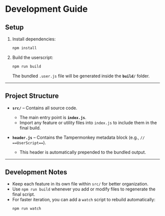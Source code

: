 # Development Guide

## Setup
1. Install dependencies:
   ```bash
   npm install
   ```
2. Build the userscript:
   ```bash
   npm run build
   ```
   The bundled `.user.js` file will be generated inside the **`build/`** folder.

---

## Project Structure
- **`src/`** – Contains all source code.  
  - The main entry point is **`index.js`**.  
  - Import any feature or utility files into `index.js` to include them in the final build.

- **`header.js`** – Contains the Tampermonkey metadata block (e.g., `// ==UserScript==`).  
  - This header is automatically prepended to the bundled output.

---

## Development Notes
- Keep each feature in its own file within `src/` for better organization.  
- Use `npm run build` whenever you add or modify files to regenerate the final script.  
- For faster iteration, you can add a `watch` script to rebuild automatically:
  ```bash
  npm run watch
  ```

